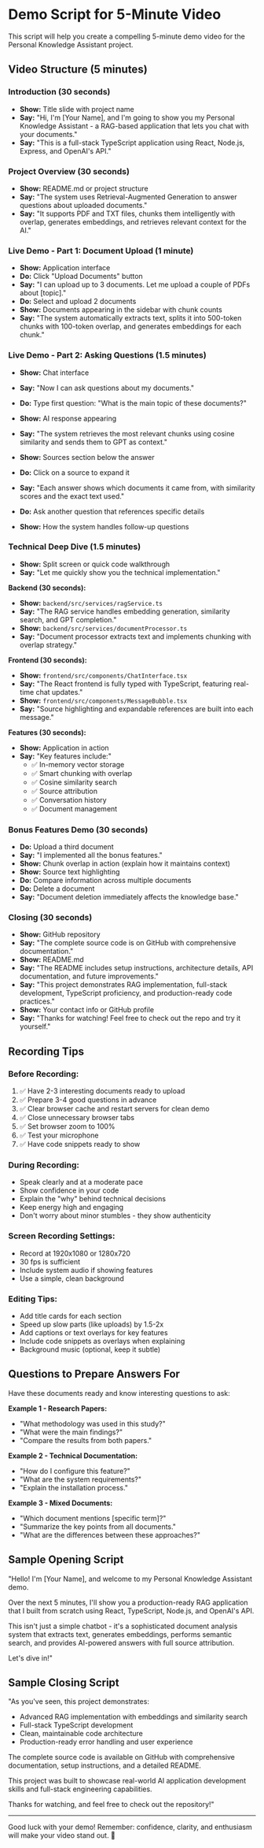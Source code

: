# Demo Script for 5-Minute Video

This script will help you create a compelling 5-minute demo video for the Personal Knowledge Assistant project.

## Video Structure (5 minutes)

### Introduction (30 seconds)
- **Show:** Title slide with project name
- **Say:** "Hi, I'm [Your Name], and I'm going to show you my Personal Knowledge Assistant - a RAG-based application that lets you chat with your documents."
- **Say:** "This is a full-stack TypeScript application using React, Node.js, Express, and OpenAI's API."

### Project Overview (30 seconds)
- **Show:** README.md or project structure
- **Say:** "The system uses Retrieval-Augmented Generation to answer questions about uploaded documents."
- **Say:** "It supports PDF and TXT files, chunks them intelligently with overlap, generates embeddings, and retrieves relevant context for the AI."

### Live Demo - Part 1: Document Upload (1 minute)
- **Show:** Application interface
- **Do:** Click "Upload Documents" button
- **Say:** "I can upload up to 3 documents. Let me upload a couple of PDFs about [topic]."
- **Do:** Select and upload 2 documents
- **Show:** Documents appearing in the sidebar with chunk counts
- **Say:** "The system automatically extracts text, splits it into 500-token chunks with 100-token overlap, and generates embeddings for each chunk."

### Live Demo - Part 2: Asking Questions (1.5 minutes)
- **Show:** Chat interface
- **Say:** "Now I can ask questions about my documents."

- **Do:** Type first question: "What is the main topic of these documents?"
- **Show:** AI response appearing
- **Say:** "The system retrieves the most relevant chunks using cosine similarity and sends them to GPT as context."

- **Show:** Sources section below the answer
- **Do:** Click on a source to expand it
- **Say:** "Each answer shows which documents it came from, with similarity scores and the exact text used."

- **Do:** Ask another question that references specific details
- **Show:** How the system handles follow-up questions

### Technical Deep Dive (1.5 minutes)
- **Show:** Split screen or quick code walkthrough
- **Say:** "Let me quickly show you the technical implementation."

**Backend (30 seconds):**
- **Show:** `backend/src/services/ragService.ts`
- **Say:** "The RAG service handles embedding generation, similarity search, and GPT completion."
- **Show:** `backend/src/services/documentProcessor.ts`
- **Say:** "Document processor extracts text and implements chunking with overlap strategy."

**Frontend (30 seconds):**
- **Show:** `frontend/src/components/ChatInterface.tsx`
- **Say:** "The React frontend is fully typed with TypeScript, featuring real-time chat updates."
- **Show:** `frontend/src/components/MessageBubble.tsx`
- **Say:** "Source highlighting and expandable references are built into each message."

**Features (30 seconds):**
- **Show:** Application in action
- **Say:** "Key features include:"
  - ✅ In-memory vector storage
  - ✅ Smart chunking with overlap
  - ✅ Cosine similarity search
  - ✅ Source attribution
  - ✅ Conversation history
  - ✅ Document management

### Bonus Features Demo (30 seconds)
- **Do:** Upload a third document
- **Say:** "I implemented all the bonus features."
- **Show:** Chunk overlap in action (explain how it maintains context)
- **Show:** Source text highlighting
- **Do:** Compare information across multiple documents
- **Do:** Delete a document
- **Say:** "Document deletion immediately affects the knowledge base."

### Closing (30 seconds)
- **Show:** GitHub repository
- **Say:** "The complete source code is on GitHub with comprehensive documentation."
- **Show:** README.md
- **Say:** "The README includes setup instructions, architecture details, API documentation, and future improvements."
- **Say:** "This project demonstrates RAG implementation, full-stack development, TypeScript proficiency, and production-ready code practices."
- **Show:** Your contact info or GitHub profile
- **Say:** "Thanks for watching! Feel free to check out the repo and try it yourself."

## Recording Tips

### Before Recording:
1. ✅ Have 2-3 interesting documents ready to upload
2. ✅ Prepare 3-4 good questions in advance
3. ✅ Clear browser cache and restart servers for clean demo
4. ✅ Close unnecessary browser tabs
5. ✅ Set browser zoom to 100%
6. ✅ Test your microphone
7. ✅ Have code snippets ready to show

### During Recording:
- Speak clearly and at a moderate pace
- Show confidence in your code
- Explain the "why" behind technical decisions
- Keep energy high and engaging
- Don't worry about minor stumbles - they show authenticity

### Screen Recording Settings:
- Record at 1920x1080 or 1280x720
- 30 fps is sufficient
- Include system audio if showing features
- Use a simple, clean background

### Editing Tips:
- Add title cards for each section
- Speed up slow parts (like uploads) by 1.5-2x
- Add captions or text overlays for key features
- Include code snippets as overlays when explaining
- Background music (optional, keep it subtle)

## Questions to Prepare Answers For

Have these documents ready and know interesting questions to ask:

**Example 1 - Research Papers:**
- "What methodology was used in this study?"
- "What were the main findings?"
- "Compare the results from both papers."

**Example 2 - Technical Documentation:**
- "How do I configure this feature?"
- "What are the system requirements?"
- "Explain the installation process."

**Example 3 - Mixed Documents:**
- "Which document mentions [specific term]?"
- "Summarize the key points from all documents."
- "What are the differences between these approaches?"

## Sample Opening Script

"Hello! I'm [Your Name], and welcome to my Personal Knowledge Assistant demo. 

Over the next 5 minutes, I'll show you a production-ready RAG application that I built from scratch using React, TypeScript, Node.js, and OpenAI's API.

This isn't just a simple chatbot - it's a sophisticated document analysis system that extracts text, generates embeddings, performs semantic search, and provides AI-powered answers with full source attribution.

Let's dive in!"

## Sample Closing Script

"As you've seen, this project demonstrates:
- Advanced RAG implementation with embeddings and similarity search
- Full-stack TypeScript development
- Clean, maintainable code architecture
- Production-ready error handling and user experience

The complete source code is available on GitHub with comprehensive documentation, setup instructions, and a detailed README.

This project was built to showcase real-world AI application development skills and full-stack engineering capabilities.

Thanks for watching, and feel free to check out the repository!"

---

Good luck with your demo! Remember: confidence, clarity, and enthusiasm will make your video stand out. 🚀
